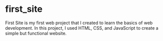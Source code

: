 # first_site
First Site is my first web project that I created to learn the basics of web development. In this project, I used HTML, CSS, and JavaScript to create a simple but functional website.
